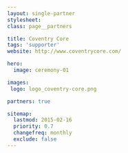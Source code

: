 ```yaml
---
layout: single-partner
stylesheet:
class: page__partners

title: Coventry Core
tags: 'supporter'
website: http://www.coventrycore.com/

hero:
  image: ceremony-01

images:
 logo: logo_coventry-core.png

partners: true

sitemap:
  lastmod: 2015-02-16
  priority: 0.7
  changefreq: monthly
  exclude: false
---
```

